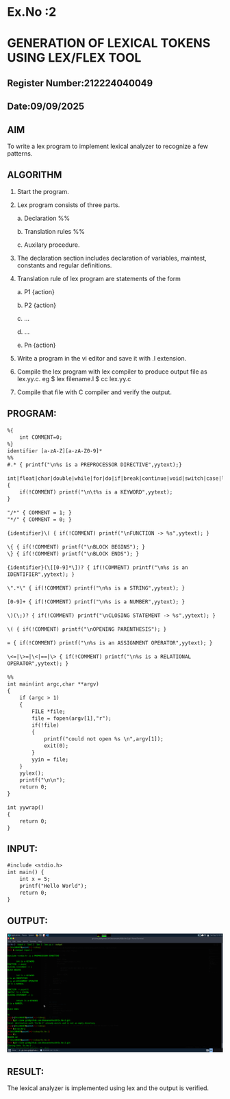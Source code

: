 # Ex.No :2
# GENERATION OF LEXICAL TOKENS USING LEX/FLEX TOOL
## Register Number:212224040049
## Date:09/09/2025
## AIM
 To write a lex program to implement lexical analyzer to recognize a few patterns.
## ALGORITHM

1.	Start the program.

2.	Lex program consists of three parts.

     a.	Declaration %%

     b.	Translation rules %%

     c.	Auxilary procedure.

3.	The declaration section includes declaration of variables, maintest, constants and regular definitions.
4.	Translation rule of lex program are statements of the form

    a.	P1 {action}

    b.	P2 {action}

    c.	…

    d.	…

    e.	Pn {action}

5.	Write a program in the vi editor and save it with .l extension.

6.	Compile the lex program with lex compiler to produce output file as lex.yy.c. eg $ lex filename.l $ cc lex.yy.c
7.	Compile that file with C compiler and verify the output.

## PROGRAM:
    %{
        int COMMENT=0;
    %}
    identifier [a-zA-Z][a-zA-Z0-9]*
    %%
    #.* { printf("\n%s is a PREPROCESSOR DIRECTIVE",yytext);} 

    int|float|char|double|while|for|do|if|break|continue|void|switch|case|long|struct|const|typedef|return|else|goto { 
        if(!COMMENT) printf("\n\t%s is a KEYWORD",yytext);
    }

    "/*" { COMMENT = 1; }
    "*/" { COMMENT = 0; }

    {identifier}\( { if(!COMMENT) printf("\nFUNCTION -> %s",yytext); }

    \{ { if(!COMMENT) printf("\nBLOCK BEGINS"); }
    \} { if(!COMMENT) printf("\nBLOCK ENDS"); }

    {identifier}(\[[0-9]*\])? { if(!COMMENT) printf("\n%s is an IDENTIFIER",yytext); }

    \".*\" { if(!COMMENT) printf("\n%s is a STRING",yytext); }

    [0-9]+ { if(!COMMENT) printf("\n%s is a NUMBER",yytext); }

    \)(\;)? { if(!COMMENT) printf("\nCLOSING STATEMENT -> %s",yytext); }

    \( { if(!COMMENT) printf("\nOPENING PARENTHESIS"); }

    = { if(!COMMENT) printf("\n%s is an ASSIGNMENT OPERATOR",yytext); }

    \<=|\>=|\<|==|\> { if(!COMMENT) printf("\n%s is a RELATIONAL OPERATOR",yytext); }

    %%
    int main(int argc,char **argv)
    {
        if (argc > 1)
        { 
            FILE *file;
            file = fopen(argv[1],"r"); 
            if(!file)
            {
                printf("could not open %s \n",argv[1]); 
                exit(0);
            }
            yyin = file;
        }
        yylex(); 
        printf("\n\n"); 
        return 0;
    } 

    int yywrap()
    {
        return 0;
    }

## INPUT:
    #include <stdio.h>
    int main() {
        int x = 5;
        printf("Hello World");
        return 0;
    }
## OUTPUT:

![Alt text](cdexp1.png)

## RESULT:
 The lexical analyzer is implemented using lex and the output is verified.
